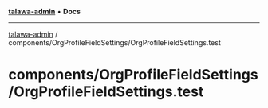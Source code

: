 [**talawa-admin**](../../../README.md) • **Docs**

***

[talawa-admin](../../../modules.md) / components/OrgProfileFieldSettings/OrgProfileFieldSettings.test

# components/OrgProfileFieldSettings/OrgProfileFieldSettings.test
